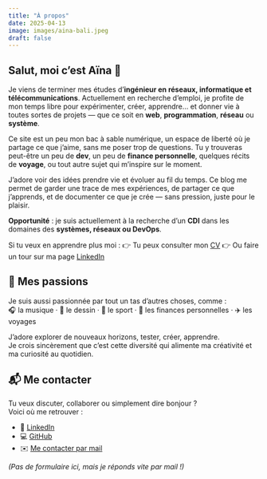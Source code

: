 ```yaml
---
title: "À propos"
date: 2025-04-13
image: images/aina-bali.jpeg
draft: false
---
```


## Salut, moi c’est Aïna 👋

Je viens de terminer mes études d’**ingénieur en réseaux, informatique et télécommunications**. Actuellement en recherche d’emploi, je profite de mon temps libre pour expérimenter, créer, apprendre… et donner vie à toutes sortes de projets — que ce soit en **web**, **programmation**, **réseau** ou **système**. 

Ce site est un peu mon bac à sable numérique, un espace de liberté où je partage ce que j’aime, sans me poser trop de questions. Tu y trouveras peut-être un peu de **dev**, un peu de **finance personnelle**, quelques récits de **voyage**, ou tout autre sujet qui m’inspire sur le moment.

J’adore voir des idées prendre vie et évoluer au fil du temps. Ce blog me permet de garder une trace de mes expériences, de partager ce que j’apprends, et de documenter ce que je crée — sans pression, juste pour le plaisir.

**Opportunité** : je suis actuellement à la recherche d’un **CDI** dans les domaines des **systèmes, réseaux ou DevOps**.  

Si tu veux en apprendre plus moi : 
👉 Tu peux consulter mon [CV](/ainablog/cv) 
👉 Ou faire un tour sur ma page [LinkedIn](https://www.linkedin.com/in/aina-dirou)

## 🌈 Mes passions

Je suis aussi passionnée par tout un tas d’autres choses, comme :  
🎧 la musique · 🎨 le dessin · 💪 le sport · 💸 les finances personnelles · ✈️ les voyages

J’adore explorer de nouveaux horizons, tester, créer, apprendre.  
Je crois sincèrement que c’est cette diversité qui alimente ma créativité et ma curiosité au quotidien.

## 📬 Me contacter

Tu veux discuter, collaborer ou simplement dire bonjour ?  
Voici où me retrouver :
- 💼 [LinkedIn](https://www.linkedin.com/in/aina-dirou)  
- 💻 [GitHub](https://github.com/yunea)  
- ✉️ [Me contacter par mail](mailto:aina201.ad@gmail.com)

_(Pas de formulaire ici, mais je réponds vite par mail !)_
